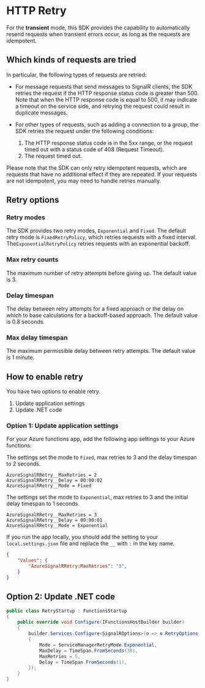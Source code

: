 # HTTP Retry

For the **transient** mode, this SDK provides the capability to automatically resend requests when transient errors occur, as long as the requests are idempotent.

## Which kinds of requests are tried

In particular, the following types of requests are retried:

* For message requests that send messages to SignalR clients, the SDK retries the request if the HTTP response status code is greater than 500. Note that when the HTTP response code is equal to 500, it may indicate a timeout on the service side, and retrying the request could result in duplicate messages.

* For other types of requests, such as adding a connection to a group, the SDK retries the request under the following conditions:
    1. The HTTP response status code is in the 5xx range, or the request timed out with a status code of 408 (Request Timeout).
    2. The request timed out.

Please note that the SDK can only retry idempotent requests, which are requests that have no additional effect if they are repeated. If your requests are not idempotent, you may need to handle retries manually.

## Retry options

### Retry modes
The SDK provides two retry modes, `Exponential` and `Fixed`. The default retry mode is `FixedRetryPolicy`, which retries requests with a fixed interval. The`ExponentialRetryPolicy` retries requests with an exponential backoff.

### Max retry counts
The maximum number of retry attempts before giving up. The default value is 3.

### Delay timespan
The delay between retry attempts for a fixed approach or the delay on which to base calculations for a backoff-based approach. The default value is 0.8 seconds.

### Max delay timespan
The maximum permissible delay between retry attempts. The default value is 1 minute.


## How to enable retry

You have two options to enable retry.

1. Update application settings
2. Update .NET code

### Option 1: Update application settings

For your Azure functions app, add the following app settings to your Azure functions:

The settings set the mode to `Fixed`, max retries to 3 and the delay timespan to 2 seconds.
```
AzureSignalRRetry__MaxRetries = 2
AzureSignalRRetry__Delay = 00:00:02
AzureSignalRRetry__Mode = Fixed
```

The settings set the mode to `Exponential`, max retries to 3 and the initial delay timespan to 1 seconds.

```
AzureSignalRRetry__MaxRetries = 3
AzureSignalRRetry__Delay = 00:00:01
AzureSignalRRetry__Mode = Exponential
```


If you run the app locally, you should add the setting to your `local.settings.json` file and replace the `__` with `:` in the key name.

```json
{
    "Values": {
        "AzureSignalRRetry:MaxRetries": "3",
    }
}

```

## Option 2: Update .NET code

```C# Snippet:RetryCustomization
public class RetryStartup : FunctionsStartup
{
    public override void Configure(IFunctionsHostBuilder builder)
    {
        builder.Services.Configure<SignalROptions>(o => o.RetryOptions = new ServiceManagerRetryOptions
        {
            Mode = ServiceManagerRetryMode.Exponential,
            MaxDelay = TimeSpan.FromSeconds(30),
            MaxRetries = 5,
            Delay = TimeSpan.FromSeconds(1),
        });
    }
}
```
